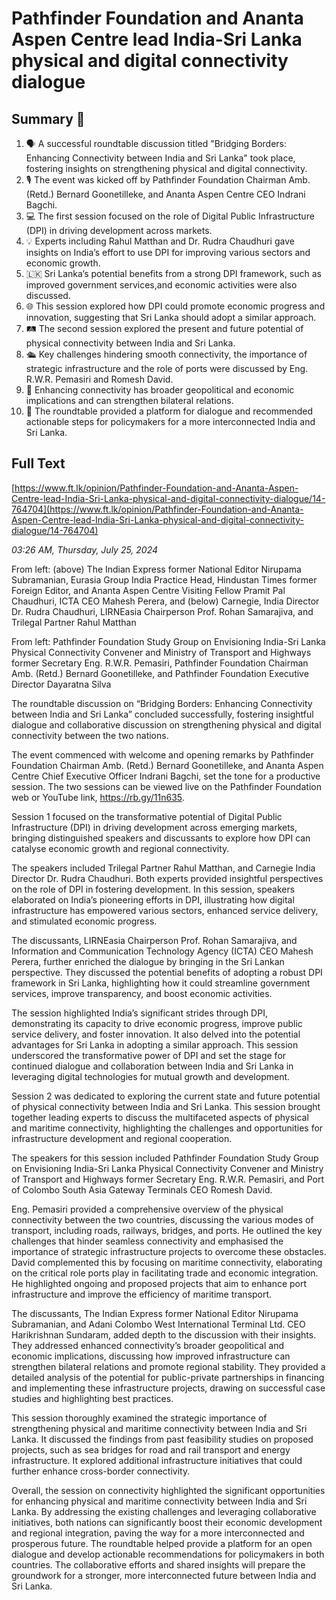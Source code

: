 # Pathfinder Foundation and Ananta Aspen Centre lead India-Sri Lanka physical and digital connectivity dialogue

## Summary 🤖

1. 🗣️ A successful roundtable discussion titled "Bridging Borders: Enhancing Connectivity between India and Sri Lanka" took place, fostering insights on strengthening physical and digital connectivity.
2. 🎙️ The event was kicked off by Pathfinder Foundation Chairman Amb. (Retd.) Bernard Goonetilleke, and Ananta Aspen Centre CEO Indrani Bagchi.
3. 💻 The first session focused on the role of Digital Public Infrastructure (DPI) in driving development across markets.
4. 💡 Experts including Rahul Matthan and Dr. Rudra Chaudhuri gave insights on India’s effort to use DPI for improving various sectors and economic growth.
5. 🇱🇰 Sri Lanka’s potential benefits from a strong DPI framework, such as improved government services,and economic activities were also discussed.
6. 🌐 This session explored how DPI could promote economic progress and innovation, suggesting that Sri Lanka should adopt a similar approach.
7. 🛤️ The second session explored the present and future potential of physical connectivity between India and Sri Lanka.
8. 🛳️ Key challenges hindering smooth connectivity, the importance of strategic infrastructure and the role of ports were discussed by Eng. R.W.R. Pemasiri and Romesh David.
9. 🤝 Enhancing connectivity has broader geopolitical and economic implications and can strengthen bilateral relations.
10. 👥 The roundtable provided a platform for dialogue and recommended actionable steps for policymakers for a more interconnected India and Sri Lanka.

## Full Text

[https://www.ft.lk/opinion/Pathfinder-Foundation-and-Ananta-Aspen-Centre-lead-India-Sri-Lanka-physical-and-digital-connectivity-dialogue/14-764704](https://www.ft.lk/opinion/Pathfinder-Foundation-and-Ananta-Aspen-Centre-lead-India-Sri-Lanka-physical-and-digital-connectivity-dialogue/14-764704)

*03:26 AM, Thursday, July 25, 2024*

From left: (above) The Indian Express former National Editor Nirupama Subramanian, Eurasia Group India Practice Head, Hindustan Times former Foreign Editor, and Ananta Aspen Centre Visiting Fellow Pramit Pal Chaudhuri, ICTA CEO Mahesh Perera, and (below) Carnegie, India Director Dr. Rudra Chaudhuri, LIRNEasia Chairperson Prof. Rohan Samarajiva, and Trilegal Partner Rahul Matthan

From left: Pathfinder Foundation Study Group on Envisioning India-Sri Lanka Physical Connectivity Convener and Ministry of Transport and Highways former Secretary Eng. R.W.R. Pemasiri, Pathfinder Foundation Chairman Amb. (Retd.) Bernard Goonetilleke, and Pathfinder Foundation Executive Director Dayaratna Silva

The roundtable discussion on “Bridging Borders: Enhancing Connectivity between India and Sri Lanka” concluded successfully, fostering insightful dialogue and collaborative discussion on strengthening physical and digital connectivity between the two nations.

The event commenced with welcome and opening remarks by Pathfinder Foundation Chairman Amb. (Retd.) Bernard Goonetilleke, and Ananta Aspen Centre Chief Executive Officer Indrani Bagchi, set the tone for a productive session. The two sessions can be viewed live on the Pathfinder Foundation web or YouTube link, https://rb.gy/11n635.

Session 1 focused on the transformative potential of Digital Public Infrastructure (DPI) in driving development across emerging markets, bringing distinguished speakers and discussants to explore how DPI can catalyse economic growth and regional connectivity.

The speakers included Trilegal Partner Rahul Matthan, and Carnegie India Director Dr. Rudra Chaudhuri. Both experts provided insightful perspectives on the role of DPI in fostering development. In this session, speakers elaborated on India’s pioneering efforts in DPI, illustrating how digital infrastructure has empowered various sectors, enhanced service delivery, and stimulated economic progress.

The discussants, LIRNEasia Chairperson Prof. Rohan Samarajiva, and Information and Communication Technology Agency (ICTA) CEO Mahesh Perera, further enriched the dialogue by bringing in the Sri Lankan perspective. They discussed the potential benefits of adopting a robust DPI framework in Sri Lanka, highlighting how it could streamline government services, improve transparency, and boost economic activities.

The session highlighted India’s significant strides through DPI, demonstrating its capacity to drive economic progress, improve public service delivery, and foster innovation. It also delved into the potential advantages for Sri Lanka in adopting a similar approach. This session underscored the transformative power of DPI and set the stage for continued dialogue and collaboration between India and Sri Lanka in leveraging digital technologies for mutual growth and development.

Session 2 was dedicated to exploring the current state and future potential of physical connectivity between India and Sri Lanka. This session brought together leading experts to discuss the multifaceted aspects of physical and maritime connectivity, highlighting the challenges and opportunities for infrastructure development and regional cooperation.

The speakers for this session included Pathfinder Foundation Study Group on Envisioning India-Sri Lanka Physical Connectivity Convener and Ministry of Transport and Highways former Secretary Eng. R.W.R. Pemasiri, and Port of Colombo South Asia Gateway Terminals CEO Romesh David.

Eng. Pemasiri provided a comprehensive overview of the physical connectivity between the two countries, discussing the various modes of transport, including roads, railways, bridges, and ports. He outlined the key challenges that hinder seamless connectivity and emphasised the importance of strategic infrastructure projects to overcome these obstacles. David complemented this by focusing on maritime connectivity, elaborating on the critical role ports play in facilitating trade and economic integration. He highlighted ongoing and proposed projects that aim to enhance port infrastructure and improve the efficiency of maritime transport.

The discussants, The Indian Express former National Editor Nirupama Subramanian, and Adani Colombo West International Terminal Ltd. CEO Harikrishnan Sundaram, added depth to the discussion with their insights. They addressed enhanced connectivity’s broader geopolitical and economic implications, discussing how improved infrastructure can strengthen bilateral relations and promote regional stability. They provided a detailed analysis of the potential for public-private partnerships in financing and implementing these infrastructure projects, drawing on successful case studies and highlighting best practices.

This session thoroughly examined the strategic importance of strengthening physical and maritime connectivity between India and Sri Lanka. It discussed the findings from past feasibility studies on proposed projects, such as sea bridges for road and rail transport and energy infrastructure. It explored additional infrastructure initiatives that could further enhance cross-border connectivity.

Overall, the session on connectivity highlighted the significant opportunities for enhancing physical and maritime connectivity between India and Sri Lanka. By addressing the existing challenges and leveraging collaborative initiatives, both nations can significantly boost their economic development and regional integration, paving the way for a more interconnected and prosperous future. The roundtable helped provide a platform for an open dialogue and develop actionable recommendations for policymakers in both countries. The collaborative efforts and shared insights will prepare the groundwork for a stronger, more interconnected future between India and Sri Lanka.

